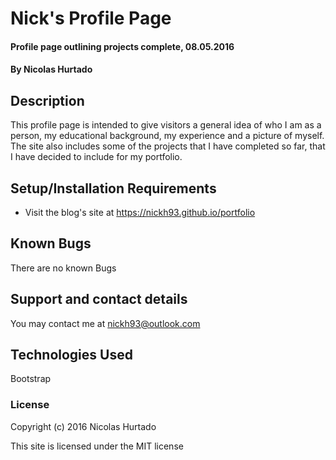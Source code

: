 # Nick's Profile Page

#### Profile page outlining projects complete, 08.05.2016

#### By Nicolas Hurtado

## Description

This profile page is intended to give visitors a general idea of who I am as
a person, my educational background, my experience  and a picture of myself.
The site also includes some of the projects that I have completed so far, that I have decided to include for my portfolio.

## Setup/Installation Requirements

* Visit the blog's site at https://nickh93.github.io/portfolio


## Known Bugs

There are no known Bugs

## Support and contact details

You may contact me at nickh93@outlook.com

## Technologies Used

Bootstrap

### License



Copyright (c) 2016 Nicolas Hurtado

This site is licensed under the MIT license
